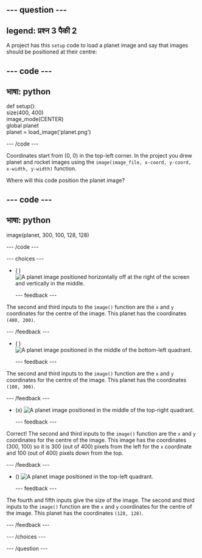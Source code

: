 
--- question ---
---
legend: प्रश्न 3 पैकी 2
---

A project has this `setup` code to load a planet image and say that images should be positioned at their centre:

--- code ---
---
भाषा: python
---

def setup():   
size(400, 400)   
image_mode(CENTER)   
global planet   
planet = load_image('planet.png')

--- /code ---

Coordinates start from (0, 0) in the top-left corner. In the project you drew planet and rocket images using the `image(image_file, x-coord, y-coord, x-width, y-width)` function.

Where will this code position the planet image?

--- code ---
---
भाषा: python
---

image(planet, 300, 100, 128, 128)

--- /code ---

--- choices ---

- ( ) ![A planet image positioned horizontally off at the right of the screen and vertically in the middle.](images/planet400200.png)

  --- feedback ---

The second and third inputs to the `image()` function are the `x` and `y` coordinates for the centre of the image. This planet has the coordinates `(400, 200)`.

  --- /feedback ---

- ( ) ![A planet image positioned in the middle of the bottom-left quadrant.](images/planet100300.png)

  --- feedback ---

The second and third inputs to the `image()` function are the `x` and `y` coordinates for the centre of the image. This planet has the coordinates `(100, 300)`.

  --- /feedback ---

- (x) ![A planet image positioned in the middle of the top-right quadrant.](images/planet300100.png)

  --- feedback ---

Correct! The second and third inputs to the `image()` function are the `x` and `y` coordinates for the centre of the image. This image has the coordinates (300, 100) so it is 300 (out of 400) pixels from the left for the `x` coordinate and 100 (out of 400) pixels down from the top.

  --- /feedback ---

- () ![A planet image positioned in the top-left quadrant.](images/planet128128.png)

  --- feedback ---

The fourth and fifth inputs give the size of the image. The second and third inputs to the `image()` function are the `x` and `y` coordinates for the centre of the image. This planet has the coordinates `(128, 128)`.

  --- /feedback ---

--- /choices ---

--- /question ---
